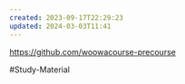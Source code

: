 ```yaml
---
created: 2023-09-17T22:29:23
updated: 2024-03-03T11:41
---
```

https://github.com/woowacourse-precourse

#Study-Material 